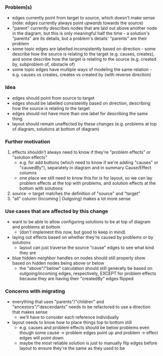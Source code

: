 ### Problem(s)

- edges currently point from target to source, which doesn't make sense (note: edges currently always point _upwards_ towards the source)
- "parent" currently describes nodes that are laid out above another node in the diagram, but this is only meaningful half the time - a solution's "parents" are its details, but a problem's details' "parents" are their problem
- some topic edges are labelled inconsistently based on direction - some describe how the source is relating _to_ the target (e.g. causes, creates), and some describe how the target is relating _to_ the source (e.g. created by, subproblem of, obstacle of)
- some topic edges have multiple ways of modeling the same relation - e.g. causes vs creates, creates vs created by (with reverse direction)

### Idea

- edges should point from source to target
- edges should be labelled consistently based on direction, describing how the source is relating _to_ the target
- edges should not have more than one label for describing the same thing
- layout should remain unaffected by these changes (e.g. problems at top of diagram, solutions at bottom of diagram)

### Further motivation

1. effects shouldn't always need to know if they're "problem effects" or "solution effects"
   - e.g. for add buttons (which need to know if we're adding "causes" or "causedBy"), separately in diagram and in summary Cause/Effect columns
   - one place we still need to know this for is for layout, so we can lay problem effects at the top with problems, and solution effects at the bottom with solutions
2. source -> target matches the definition of "source" and "target"
3. "all" column (Incoming | Outgoing) makes a lot more sense

### Use cases that are affected by this change

- want to be able to allow configuring solutions to be at top of diagram and problems at bottom
  - (don't implement this now, but good to keep in mind)
- laying out effects based on whether they're caused by problems or by solutions
  - layout can just traverse the source "cause" edges to see what kind they are
- blue hidden-neighbor handles on nodes should still properly show based on hidden nodes being above or below
  - the "above"/"below" calculation should still generally be based on outgoing/incoming edges, respectively, EXCEPT for problem effects because they are having their "createdBy" edges flipped

### Concerns with migrating

- everything that uses "parents"/"children" and "ancestors"/"descendants" needs to be refactored to use a direction that makes sense
  - we'll have to consider each reference individually
- layout needs to know how to place things top to bottom still
  - e.g. causes and problem effects should be below problems even though some cause -> problem edges point up and problem -> effect edges will point down
  - maybe the most reliable solution is just to manually flip edges before layout to ensure they're the same as they used to be
